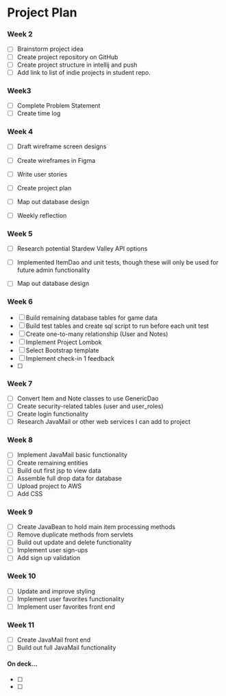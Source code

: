# Project Plan

### Week 2
- [ ] Brainstorm project idea
- [ ] Create project repository on GitHub
- [ ] Create project structure in intellij and push
- [ ] Add link to list of indie projects in student repo.
  
### Week3
- [ ] Complete Problem Statement
- [ ] Create time log

### Week 4
- [ ] Draft wireframe screen designs
- [ ] Create wireframes in Figma
- [ ] Write user stories
- [ ] Create project plan
- [ ] Map out database design
- [ ] Weekly reflection
  

### Week 5
- [ ] Research potential Stardew Valley API options
- [ ] Implemented ItemDao and unit tests, though these will only be used for future admin functionality 
- [ ] Map out database design 


### Week 6
- [ ] Build remaining database tables for game data
- [ ] Build test tables and create sql script to run before each unit test 
- [ ] Create one-to-many relationship (User and Notes)
- [ ] Implement Project Lombok
- [ ] Select Bootstrap template
- [ ] Implement check-in 1 feedback
- [ ]

### Week 7
- [ ] Convert Item and Note classes to use GenericDao
- [ ] Create security-related tables (user and user_roles)
- [ ] Create login functionality 
- [ ] Research JavaMail or other web services I can add to project

### Week 8
- [ ] Implement JavaMail basic functionality
- [ ] Create remaining entities
- [ ] Build out first jsp to view data 
- [ ] Assemble full drop data for database
- [ ] Upload project to AWS
- [ ] Add CSS

### Week 9
- [ ] Create JavaBean to hold main item processing methods
- [ ] Remove duplicate methods from servlets
- [ ] Build out update and delete functionality 
- [ ] Implement user sign-ups
- [ ] Add sign up validation

### Week 10
- [ ] Update and improve styling
- [ ] Implement user favorites functionality
- [ ] Implement user favorites front end

### Week 11
- [ ] Create JavaMail front end
- [ ] Build out full JavaMail functionality

#### On deck...
- [ ]
- [ ]
